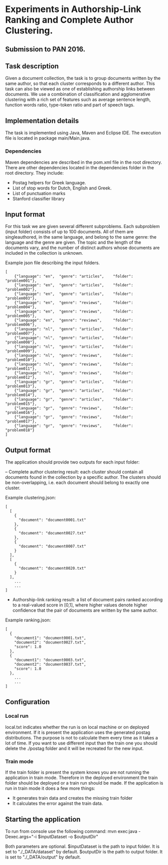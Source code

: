 # Experiments in Authorship-Link Ranking and Complete Author Clustering.
## Submission to PAN 2016.

## Task description
Given a document collection, the task is to group documents written by the same
author, so that each cluster corresponds to a different author. This task can also
be viewed as one of establishing authorship links between documents. We use
a combination of classification and agglomerative clustering with a rich set of
features such as average sentence length, function words ratio, type-token ratio
and part of speech tags.

## Implementation details
The task is implemented using Java, Maven and Eclipse IDE.
The execution file is located in package main/Main.java.

### Dependencies
Maven dependencies are described in the pom.xml file in the root directory. 
There are other dependencies located in the dependencies folder in the root directory. They include:
- Postag helpers for Greek language.
- List of stop words for Dutch, English and Greek.
- List of punctuation marks
- Stanford classifier library

## Input format
For this task we are given several different subproblems. 
Each subproblem (input folder) consists of up to 100 documents. 
All of them are singleauthored, in the same language, and belong to the same genre: 
the language and the genre are given. 
The topic and the length of the documents vary, and the number of
distinct authors whose documents are included in the collection is unknown.

Example json file describing the input folders.
```
[
	{"language": "en",	"genre": "articles",	"folder": "problem001"},
	{"language": "en",	"genre": "articles",	"folder": "problem002"},
	{"language": "en",	"genre": "articles",	"folder": "problem003"},
	{"language": "en",	"genre": "reviews",		"folder": "problem004"},
	{"language": "en",	"genre": "reviews",		"folder": "problem005"},
	{"language": "en",	"genre": "reviews",		"folder": "problem006"},
	{"language": "nl",	"genre": "articles",	"folder": "problem007"},
	{"language": "nl",	"genre": "articles",	"folder": "problem008"},
	{"language": "nl",	"genre": "articles",	"folder": "problem009"},
	{"language": "nl",	"genre": "reviews",		"folder": "problem010"},
	{"language": "nl",	"genre": "reviews",		"folder": "problem011"},
	{"language": "nl",	"genre": "reviews",		"folder": "problem012"},
	{"language": "gr",	"genre": "articles",	"folder": "problem013"},
	{"language": "gr",	"genre": "articles",	"folder": "problem014"},
	{"language": "gr",	"genre": "articles",	"folder": "problem015"},
	{"language": "gr",	"genre": "reviews",		"folder": "problem016"},
	{"language": "gr",	"genre": "reviews",		"folder": "problem017"},
	{"language": "gr",	"genre": "reviews",		"folder": "problem018"}
]
```


## Output format
The application should provide two outputs for each input folder:

– Complete author clustering result: each cluster should contain all documents
found in the collection by a specific author. The clusters should be non-overlapping,
i.e. each document should belong to exactly one cluster.

Example clustering.json:
```
[
  [
    {
      "document": "document0001.txt"
    },
    {
      "document": "document0027.txt"
    },
    {
      "document": "document0007.txt"
    }
  ],
  [
    {
      "document": "document0020.txt"
    }
  ],
	...
	...
]
```

- Authorship-link ranking result: a list of document pairs ranked according to a
real-valued score in [0,1], where higher values denote higher confidence that the
pair of documents are written by the same author.

Example ranking.json:
```
[
  {
    "document1": "document0001.txt",
    "document2": "document0027.txt",
    "score": 1.0
  },
  {
    "document1": "document0003.txt",
    "document2": "document0037.txt",
    "score": 1.0
  },
	...
	...
]
```

## Configuration

### Local run
local.txt indicates whether the run is on local machine or on deployed environment.
If it is present the application uses the generated postag distributions.
The purpose is not to calculate them every time as it takes a lot of time.
If you want to use different input than the train one you should delete the ./postag folder
and it will be recreated for the new input. 

### Train mode
If the train folder is present the system knows you are not running the application in train mode.
Therefore in the deployed environment the train folder should be deployed or a train run should be made.
If the application is run in train mode it does a few more things:
- It generates train data and creates the missing train folder
- It calculates the error against the train data.

## Starting the application
To run from console use the following command: 
mvn exec:java -Dexec.args="-i $inputDataset -o $outputDir"

Both parameters are optional.
$inputDataset is the path to input folder. It is set to "./_DATA/dataset" by default.
$outputDir is the path to output folder. It is set to "./_DATA/output" by default.
